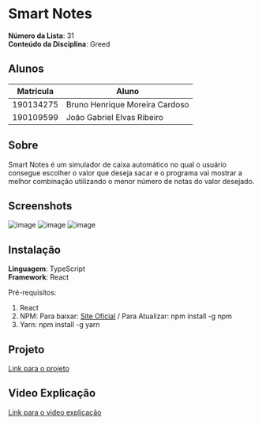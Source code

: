 # Smart Notes

**Número da Lista**: 31<br>
**Conteúdo da Disciplina**: Greed<br>

## Alunos
| Matrícula | Aluno                          |
|-----------|--------------------------------|
| 190134275 | Bruno Henrique Moreira Cardoso |
| 190109599 | João Gabriel Elvas Ribeiro     |

## Sobre 
Smart Notes é um simulador de caixa automático no qual o usuário consegue escolher o valor que deseja sacar e o programa vai mostrar a melhor combinação utilizando o menor número de notas do valor desejado.

## Screenshots
![image](https://github.com/projeto-de-algoritmos/Greed_SmartNotes/assets/71887485/05f806ae-9043-41fd-a225-a2dbb646ca8e)
![image](https://github.com/projeto-de-algoritmos/Greed_SmartNotes/assets/71887485/c854f88f-4955-490c-9206-8d2c6eece804)
![image](https://github.com/projeto-de-algoritmos/Greed_SmartNotes/assets/71887485/cfc7726d-f46b-4496-8e4f-e643ad98a6ee)

## Instalação
**Linguagem**: TypeScript<br>
**Framework**: React<br>

Pré-requisitos:
1. React
2. NPM: Para baixar: [Site Oficial]( https://nodejs.org/en) / Para Atualizar: npm install -g npm
3. Yarn: npm install -g yarn

## Projeto
[Link para o projeto](https://projeto-de-algoritmos.github.io/Greed_SmartNotes/)

## Video Explicação
[Link para o video explicação]()
